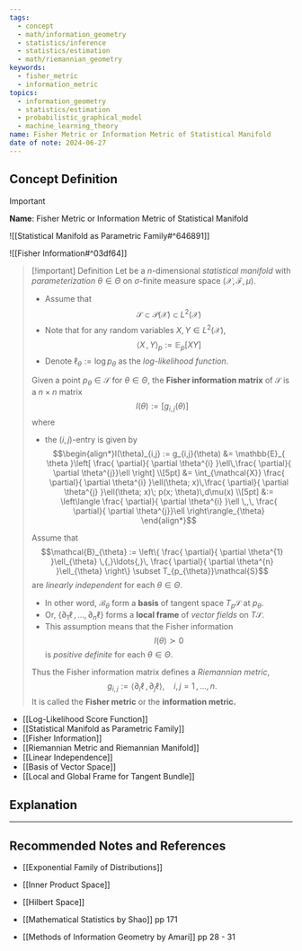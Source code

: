 ```yaml
---
tags:
  - concept
  - math/information_geometry
  - statistics/inference
  - statistics/estimation
  - math/riemannian_geometry
keywords:
  - fisher_metric
  - information_metric
topics:
  - information_geometry
  - statistics/estimation
  - probabilistic_graphical_model
  - machine_learning_theory
name: Fisher Metric or Information Metric of Statistical Manifold
date of note: 2024-06-27
---
```


## Concept Definition

>[!important]
>**Name**: Fisher Metric or Information Metric of Statistical Manifold

![[Statistical Manifold as Parametric Family#^646891]]

![[Fisher Information#^03df64]]

>[!important] Definition
>Let  be a $n$-dimensional *statistical manifold* with *parameterization* $\theta\in \Theta$ on $\sigma$-finite measure space $(\mathcal{X}, \mathscr{F}, \mu)$.
>- Assume that $$\mathcal{S} \subset \mathcal{P}(\mathcal{X}) \subset L^2(\mathcal{X})$$ 
>- Note that for any random variables $X,Y\in L^2(\mathcal{X})$, $$\left\langle  X\,,\,Y  \right\rangle_{p} := \mathbb{E}_{ p }\left[  X Y\right]$$  
>- Denote $\ell_{\theta} := \log p_{\theta}$ as the *log-likelihood function*.
>  
>Given a point $p_{\theta}\in \mathcal{S}$ for $\theta\in \Theta$, the **Fisher information matrix** of $\mathcal{S}$ is a $n\times n$ matrix $$I(\theta) := [g_{i,j}(\theta)]$$ where
>- the $(i,j)$-entry is given by $$\begin{align*}I(\theta)_{i,j} := g_{i,j}(\theta) &=  \mathbb{E}_{ \theta }\left[ \frac{ \partial}{ \partial \theta^{i} }\ell\,\frac{ \partial}{ \partial \theta^{j}}\ell \right] \\[5pt] &= \int_{\mathcal{X}} \frac{ \partial}{ \partial \theta^{i} }\ell(\theta; x)\,\frac{ \partial}{ \partial \theta^{j} }\ell(\theta; x)\; p(x; \theta)\,d\mu(x) \\[5pt] &:= \left\langle \frac{ \partial}{ \partial \theta^{i} }\ell \,,\,  \frac{ \partial}{ \partial \theta^{j}}\ell  \right\rangle_{\theta} \end{align*}$$ 
>  
>Assume that $$\mathcal{B}_{\theta} := \left\{ \frac{ \partial}{ \partial \theta^{1} }\ell_{\theta} \,{,}\ldots{,}\, \frac{ \partial}{ \partial \theta^{n} }\ell_{\theta} \right\} \subset T_{p_{\theta}}\mathcal{S}$$  are *linearly independent* for each $\theta\in \Theta$.
>- In other word,  $\mathcal{B}_{\theta}$ form a **basis** of tangent space $T_{p}\mathcal{S}$ at $p_{\theta}$. 
>- Or, $\{ \partial_{1}\ell \,{,}\ldots{,}\, \partial_{n}\ell\}$ forms a **local frame** of *vector fields* on $T\mathcal{S}$.
>- This assumption means that the Fisher information $$I(\theta) \succ 0$$ is *positive definite* for each $\theta\in \Theta$.
>  
>Thus  the Fisher information matrix defines a *Riemannian metric*, $$g_{i,j} := \left\langle  \partial_{i}\ell\,,\, \partial_{j}\ell   \right\rangle, \quad i,j=1\,{,}\ldots{,}\,n.$$ It is called the **Fisher metric** or the **information metric.**

- [[Log-Likelihood Score Function]]
- [[Statistical Manifold as Parametric Family]]
- [[Fisher Information]]
- [[Riemannian Metric and Riemannian Manifold]]
- [[Linear Independence]]
- [[Basis of Vector Space]]
- [[Local and Global Frame for Tangent Bundle]]


## Explanation





-----------
##  Recommended Notes and References



- [[Exponential Family of Distributions]]

- [[Inner Product Space]]
- [[Hilbert Space]]


- [[Mathematical Statistics by Shao]] pp 171
- [[Methods of Information Geometry by Amari]] pp 28 - 31